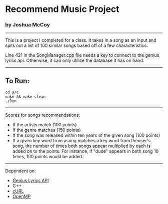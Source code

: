 # Recommend Music Project

### by Joshua McCoy

-------

This is a project I completed for a class. It takes in a song as an input and spits out a list of 100 similar songs based off of a few characteristics.

Line 421 in the SongManager.cpp file needs a key to connect to the genius lyrics api. Otherwise, it can only utilize the database it has on hand.

-------
## To Run:
```
cd src
make && make clean
./Run
```


------
Scores for songs recommendations:
- If the artists match (100 points)
- If the genre matches (150 points)
- If the song was released within ten years of the given song (100 points)
- If a given key word from asong matches a key word from theuser's song, the number of times both songs appear multiplied by each is added on to the points. For instance, if "dude" appears in both song 10 times, 100 points would be added.


------
Dependent on:

- [Genius Lyrics API](https://rapidapi.com/Glavier/api/genius-song-lyrics1/)
- C++
- [cURL](https://stackoverflow.com/questions/22834233/ubuntu-include-curl-curl-h-no-such-file-or-directory)
- [OpenMP](https://www.openmp.org/)
